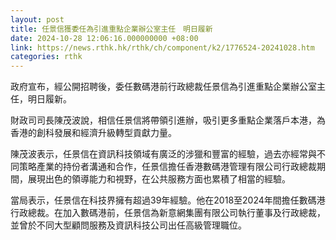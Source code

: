 ```yaml
---
layout: post
title: 任景信獲委任為引進重點企業辦公室主任　明日履新
date: 2024-10-28 12:06:16.000000000 +08:00
link: https://news.rthk.hk/rthk/ch/component/k2/1776524-20241028.htm
categories: rthk
---
```


政府宣布，經公開招聘後，委任數碼港前行政總裁任景信為引進重點企業辦公室主任，明日履新。

財政司司長陳茂波說，相信任景信將帶領引進辦，吸引更多重點企業落戶本港，為香港的創科發展和經濟升級轉型貢獻力量。

陳茂波表示，任景信在資訊科技領域有廣泛的涉獵和豐富的經驗，過去亦經常與不同策略產業的持份者溝通和合作，任景信擔任香港數碼港管理有限公司行政總裁期間，展現出色的領導能力和視野，在公共服務方面也累積了相當的經驗。

當局表示，任景信在科技界擁有超過39年經驗。他在2018至2024年間擔任數碼港行政總裁。在加入數碼港前，任景信為新意網集團有限公司執行董事及行政總裁，並曾於不同大型顧問服務及資訊科技公司出任高級管理職位。

